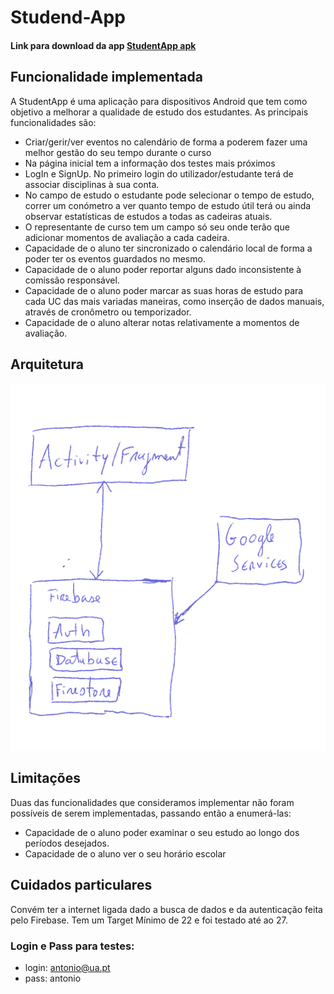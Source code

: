 # Studend-App

#### Link para download da app [StudentApp apk](https://github.com/DiogoJorge97/StudentApp/blob/master/app-debug.apk)

## Funcionalidade implementada

A StudentApp é uma aplicação para dispositivos Android que tem como objetivo a melhorar a qualidade de estudo dos estudantes.
As principais funcionalidades são:
- Criar/gerir/ver eventos no calendário de forma a poderem fazer uma melhor gestão do seu tempo durante o curso
- Na página inicial tem a informação dos testes mais próximos
- LogIn e SignUp. No primeiro login do utilizador/estudante terá de associar disciplinas à sua conta.
- No campo de estudo o estudante pode selecionar o tempo de estudo, correr um conómetro a ver quanto tempo de estudo útil terá ou ainda observar estatísticas de estudos a todas as cadeiras atuais.
- O representante de curso tem um campo só seu onde terão que adicionar momentos de avaliação a cada cadeira.
- Capacidade de o aluno ter sincronizado o calendário local de forma a poder ter os eventos guardados no mesmo. 
- Capacidade de o aluno poder reportar alguns dado inconsistente à comissão responsável.
- Capacidade de o aluno poder marcar as suas horas de estudo para cada UC das mais variadas maneiras, como inserção de dados manuais, através de cronômetro ou temporizador.
- Capacidade de o aluno alterar notas relativamente a momentos de avaliação.

## Arquitetura
![alt_text](https://github.com/DiogoJorge97/StudentApp/blob/master/architecture.png)

## Limitações

Duas das funcionalidades que consideramos implementar não foram possíveis de serem implementadas, passando então a enumerá-las:
- Capacidade de o aluno poder examinar o seu estudo ao longo dos períodos desejados.
- Capacidade de o aluno ver o seu horário escolar 



## Cuidados particulares

Convém ter a internet ligada dado a busca de dados e da autenticação feita pelo Firebase.
Tem um Target Mínimo de 22 e foi testado até ao 27.

### Login e Pass para testes:
* login: antonio@ua.pt
* pass: antonio
